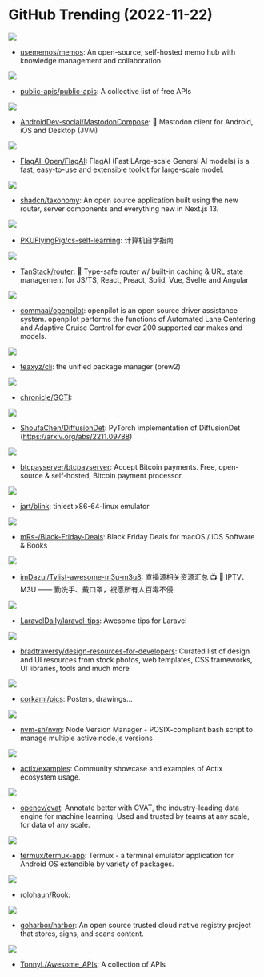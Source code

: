 # GitHub Trending (2022-11-22)

![](https://img.shields.io/badge/TypeScript-New%20591-green?style=flat-square&logo=appveyor)
- [usememos/memos](https://github.com/usememos/memos): An open-source, self-hosted memo hub with knowledge management and collaboration.

![](https://img.shields.io/badge/Python-New%20260-green?style=flat-square&logo=appveyor)
- [public-apis/public-apis](https://github.com/public-apis/public-apis): A collective list of free APIs

![](https://img.shields.io/badge/Kotlin-New%209-green?style=flat-square&logo=appveyor)
- [AndroidDev-social/MastodonCompose](https://github.com/AndroidDev-social/MastodonCompose): 🐘 Mastodon client for Android, iOS and Desktop (JVM)

![](https://img.shields.io/badge/Python-New%20143-green?style=flat-square&logo=appveyor)
- [FlagAI-Open/FlagAI](https://github.com/FlagAI-Open/FlagAI): FlagAI (Fast LArge-scale General AI models) is a fast, easy-to-use and extensible toolkit for large-scale model.

![](https://img.shields.io/badge/TypeScript-New%20345-green?style=flat-square&logo=appveyor)
- [shadcn/taxonomy](https://github.com/shadcn/taxonomy): An open source application built using the new router, server components and everything new in Next.js 13.

![](https://img.shields.io/badge/HTML-New%20346-green?style=flat-square&logo=appveyor)
- [PKUFlyingPig/cs-self-learning](https://github.com/PKUFlyingPig/cs-self-learning): 计算机自学指南

![](https://img.shields.io/badge/TypeScript-New%20145-green?style=flat-square&logo=appveyor)
- [TanStack/router](https://github.com/TanStack/router): 🤖 Type-safe router w/ built-in caching & URL state management for JS/TS, React, Preact, Solid, Vue, Svelte and Angular

![](https://img.shields.io/badge/Python-New%20107-green?style=flat-square&logo=appveyor)
- [commaai/openpilot](https://github.com/commaai/openpilot): openpilot is an open source driver assistance system. openpilot performs the functions of Automated Lane Centering and Adaptive Cruise Control for over 200 supported car makes and models.

![](https://img.shields.io/badge/TypeScript-New%20340-green?style=flat-square&logo=appveyor)
- [teaxyz/cli](https://github.com/teaxyz/cli): the unified package manager (brew2)

![](https://img.shields.io/badge/YARA-New%20104-green?style=flat-square&logo=appveyor)
- [chronicle/GCTI](https://github.com/chronicle/GCTI): 

![](https://img.shields.io/badge/Python-New%20226-green?style=flat-square&logo=appveyor)
- [ShoufaChen/DiffusionDet](https://github.com/ShoufaChen/DiffusionDet): PyTorch implementation of DiffusionDet (https://arxiv.org/abs/2211.09788)

![](https://img.shields.io/badge/C%23-New%2016-green?style=flat-square&logo=appveyor)
- [btcpayserver/btcpayserver](https://github.com/btcpayserver/btcpayserver): Accept Bitcoin payments. Free, open-source & self-hosted, Bitcoin payment processor.

![](https://img.shields.io/badge/C-New%20108-green?style=flat-square&logo=appveyor)
- [jart/blink](https://github.com/jart/blink): tiniest x86-64-linux emulator

![](https://img.shields.io/badge/Swift-New%2032-green?style=flat-square&logo=appveyor)
- [mRs-/Black-Friday-Deals](https://github.com/mRs-/Black-Friday-Deals): Black Friday Deals for macOS / iOS Software & Books

![](https://img.shields.io/badge/none-New%20165-green?style=flat-square&logo=appveyor)
- [imDazui/Tvlist-awesome-m3u-m3u8](https://github.com/imDazui/Tvlist-awesome-m3u-m3u8): 直播源相关资源汇总 📺 💯 IPTV、M3U —— 勤洗手、戴口罩，祝愿所有人百毒不侵

![](https://img.shields.io/badge/none-New%2017-green?style=flat-square&logo=appveyor)
- [LaravelDaily/laravel-tips](https://github.com/LaravelDaily/laravel-tips): Awesome tips for Laravel

![](https://img.shields.io/badge/none-New%2090-green?style=flat-square&logo=appveyor)
- [bradtraversy/design-resources-for-developers](https://github.com/bradtraversy/design-resources-for-developers): Curated list of design and UI resources from stock photos, web templates, CSS frameworks, UI libraries, tools and much more

![](https://img.shields.io/badge/Assembly-New%2057-green?style=flat-square&logo=appveyor)
- [corkami/pics](https://github.com/corkami/pics): Posters, drawings...

![](https://img.shields.io/badge/Shell-New%2028-green?style=flat-square&logo=appveyor)
- [nvm-sh/nvm](https://github.com/nvm-sh/nvm): Node Version Manager - POSIX-compliant bash script to manage multiple active node.js versions

![](https://img.shields.io/badge/Rust-New%204-green?style=flat-square&logo=appveyor)
- [actix/examples](https://github.com/actix/examples): Community showcase and examples of Actix ecosystem usage.

![](https://img.shields.io/badge/Open%20Policy%20Agent-New%2010-green?style=flat-square&logo=appveyor)
- [opencv/cvat](https://github.com/opencv/cvat): Annotate better with CVAT, the industry-leading data engine for machine learning. Used and trusted by teams at any scale, for data of any scale.

![](https://img.shields.io/badge/Java-New%2055-green?style=flat-square&logo=appveyor)
- [termux/termux-app](https://github.com/termux/termux-app): Termux - a terminal emulator application for Android OS extendible by variety of packages.

![](https://img.shields.io/badge/none-New%207-green?style=flat-square&logo=appveyor)
- [rolohaun/Rook](https://github.com/rolohaun/Rook): 

![](https://img.shields.io/badge/Go-New%2046-green?style=flat-square&logo=appveyor)
- [goharbor/harbor](https://github.com/goharbor/harbor): An open source trusted cloud native registry project that stores, signs, and scans content.

![](https://img.shields.io/badge/none-New%20100-green?style=flat-square&logo=appveyor)
- [TonnyL/Awesome_APIs](https://github.com/TonnyL/Awesome_APIs): A collection of APIs

